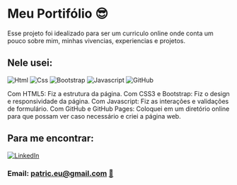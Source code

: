 # Meu Portifólio :sunglasses:	

Esse projeto foi idealizado para ser um curriculo online onde conta um pouco sobre mim, minhas vivencias, experiencias e projetos.

## Nele usei:

![Html](https://img.shields.io/badge/HTML5-E34F26?style=for-the-badge&logo=html5&logoColor=white)  ![Css](https://img.shields.io/badge/CSS3-1572B6?style=for-the-badge&logo=css3&logoColor=white)  ![Bootstrap](https://img.shields.io/badge/Bootstrap-563D7C?style=for-the-badge&logo=bootstrap&logoColor=white) ![Javascript](https://img.shields.io/badge/JavaScript-323330?style=for-the-badge&logo=javascript&logoColor=F7DF1E)
![GitHub](https://img.shields.io/badge/GitHub%20Pages-222222?style=for-the-badge&logo=GitHub%20Pages&logoColor=white)  

Com HTML5: Fiz a estrutura da página.
Com CSS3 e Bootstrap: Fiz o design e responsividade da página.
Com Javascript: Fiz as interações e validações de formulário.
Com GitHub e GitHub Pages: Coloquei em um diretório online para que possam ver caso necessário e criei a página web.

 ## Para me encontrar:
[![LinkedIn](https://img.shields.io/badge/LinkedIn-0077B5?style=for-the-badge&logo=linkedin&logoColor=white)](https://www.linkedin.com/in/patric-martins/)

### Email: patric.eu@gmail.com <a href="mailto:patric.eu@gmail.com">:envelope_with_arrow:</a>
